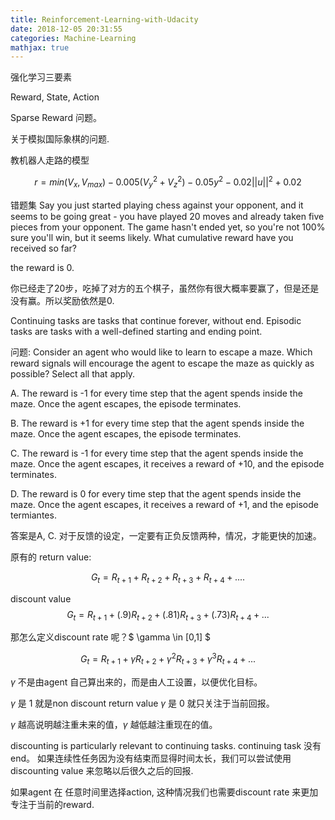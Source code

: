 ```yaml
---
title: Reinforcement-Learning-with-Udacity
date: 2018-12-05 20:31:55
categories: Machine-Learning
mathjax: true
---
```



强化学习三要素

Reward, State, Action

Sparse Reward 问题。

关于模拟国际象棋的问题.

教机器人走路的模型

$$ r = min(V_x, V_{max}) - 0.005(V_y^2 + V_z^2) - 0.05y^2 - 0.02||u||^2 + 0.02$$

错题集
Say you just started playing chess against your opponent, and it seems to be going great - you have played 20 moves and already taken five pieces from your opponent. The game hasn't ended yet, so you're not 100% sure you'll win, but it seems likely. What cumulative reward have you received so far?

the reward is 0.

你已经走了20步，吃掉了对方的五个棋子，虽然你有很大概率要赢了，但是还是没有赢。所以奖励依然是0.

Continuing tasks are tasks that continue forever, without end.
Episodic tasks are tasks with a well-defined starting and ending point.

问题:
Consider an agent who would like to learn to escape a maze. Which reward signals will encourage the agent to escape the maze as quickly as possible? Select all that apply.

A. The reward is -1 for every time step that the agent spends inside the maze. Once the agent escapes, the episode terminates.

B. The reward is +1 for every time step that the agent spends inside the maze. Once the agent escapes, the episode terminates.

C. The reward is -1 for every time step that the agent spends inside the maze. Once the agent escapes, it receives a reward of +10, and the episode terminates.

D. The reward is 0 for every time step that the agent spends inside the maze. Once the agent escapes, it receives a reward of +1, and the episode termiantes.

答案是A, C. 对于反馈的设定，一定要有正负反馈两种，情况，才能更快的加速。


原有的 return value:

$$ G_t = R_{t+1} + R_{t+2} + R_{t+3} + R_{t+4} + .... $$

discount value
$$ G_t = R_{t+1} + (.9)R_{t+2} + (.81)R_{t+3} + (.73)R_{t+4} + ... $$

那怎么定义discount rate 呢？$ \gamma \in [0,1] $

$$ G_t = R_{t+1} + \gamma R_{t+2} + \gamma^2R_{t+3} + \gamma^3R_{t+4} + ... $$

$\gamma$ 不是由agent 自己算出来的，而是由人工设置，以便优化目标。

$\gamma$ 是 1 就是non discount return value
$\gamma$ 是 0 就只关注于当前回报。

$\gamma$ 越高说明越注重未来的值，$\gamma$ 越低越注重现在的值。

discounting is particularly relevant to continuing tasks. continuing task 没有end。 如果连续性任务因为没有结束而显得时间太长，我们可以尝试使用discounting value 来忽略以后很久之后的回报.

如果agent 在 任意时间里选择action, 这种情况我们也需要discount rate 来更加专注于当前的reward.
